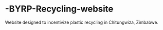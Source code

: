 # -BYRP-Recycling-website
Website designed to incentivize plastic recycling in Chitungwiza, Zimbabwe. 
